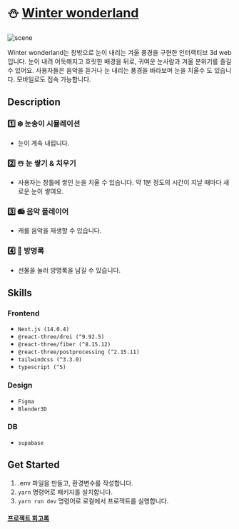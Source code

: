 # :snowman: [Winter wonderland](https://snowy-winter-wonderland.vercel.app/)

![scene](https://github.com/naro-Kim/snowy-window/assets/51940808/9b8e70f8-3f04-4e61-9623-9a18105a765f)

Winter wonderland는 창밖으로 눈이 내리는 겨울 풍경을 구현한 인터랙티브 3d web입니다. 눈이 내려 어둑해지고 흐릿한 배경을 뒤로, 귀여운 눈사람과 겨울 분위기를 즐길 수 있어요. 사용자들은 음악을 듣거나 눈 내리는 풍경을 바라보며 눈을 치울수 도 있습니다. 모바일로도 접속 가능합니다.

## Description

### 1️⃣ :snowflake: 눈송이 시뮬레이션

- 눈이 계속 내립니다.

### 2️⃣ :snowman_with_snow: 눈 쌓기 & 치우기

- 사용자는 창틀에 쌓인 눈을 치울 수 있습니다. 약 1분 정도의 시간이 지날 때마다 새로운 눈이 쌓여요.

### 3️⃣ :radio: 음악 플레이어

- 캐롤 음악을 재생할 수 있습니다.

### :four: :closed_book: 방명록

- 선물을 눌러 방명록을 남길 수 있습니다.

## Skills

### Frontend

- `Next.js (14.0.4)`
- `@react-three/drei (^9.92.5)`
- `@react-three/fiber (^8.15.12)`
- `@react-three/postprocessing (^2.15.11)`
- `tailwindcss (^3.3.0)`
- `typescript (^5)`

### Design

- `Figma`
- `Blender3D`

### DB

- `supabase`

## Get Started

1. .env 파일을 만들고, 환경변수를 작성합니다.
2. `yarn` 명령어로 패키지를 설치합니다.
3. `yarn run dev` 명령어로 로컬에서 프로젝트를 실행합니다.

#### [프로젝트 회고록](https://velog.io/@naro-kim/3D-web으로-눈을-치우자-항해플러스-코육대-2회-회고)
